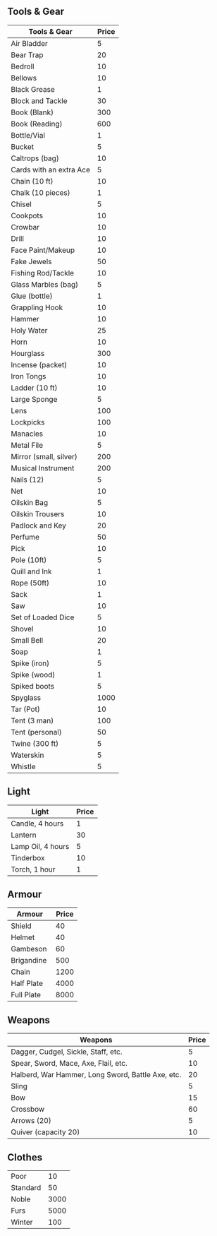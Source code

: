 ## Tools & Gear     

| Tools & Gear            | Price|
| ----------------------- | ---- |
| Air Bladder             | 5    |
| Bear Trap               | 20   |
| Bedroll                 | 10   |
| Bellows                 | 10   |
| Black Grease            | 1    |
| Block and Tackle        | 30   |
| Book (Blank)            | 300  |
| Book (Reading)          | 600  |
| Bottle/Vial             | 1    |
| Bucket                  | 5    |
| Caltrops (bag)          | 10   |
| Cards with an extra Ace | 5    |
| Chain (10 ft)           | 10   |
| Chalk (10 pieces)       | 1    |
| Chisel                  | 5    |
| Cookpots                | 10   |
| Crowbar                 | 10   |
| Drill                   | 10   |
| Face Paint/Makeup       | 10   |
| Fake Jewels             | 50   |
| Fishing Rod/Tackle      | 10   |
| Glass Marbles (bag)     | 5    |
| Glue (bottle)           | 1    |
| Grappling Hook          | 10   |
| Hammer                  | 10   |
| Holy Water              | 25   |
| Horn                    | 10   |
| Hourglass               | 300  |
| Incense (packet)        | 10   |
| Iron Tongs              | 10   |
| Ladder (10 ft)          | 10   |
| Large Sponge            | 5    |
| Lens                    | 100  |
| Lockpicks               | 100  |
| Manacles                | 10   |
| Metal File              | 5    |
| Mirror (small, silver)  | 200  |
| Musical Instrument      | 200  |
| Nails (12)              | 5    |
| Net                     | 10   |
| Oilskin Bag             | 5    |
| Oilskin Trousers        | 10   |
| Padlock and Key         | 20   |
| Perfume                 | 50   |
| Pick                    | 10   |
| Pole (10ft)             | 5    |
| Quill and Ink           | 1    |
| Rope (50ft)             | 10   |
| Sack                    | 1    |
| Saw                     | 10   |
| Set of Loaded Dice      | 5    |
| Shovel                  | 10   |
| Small Bell              | 20   |
| Soap                    | 1    |
| Spike (iron)            | 5    |
| Spike (wood)            | 1    |
| Spiked boots            | 5    |
| Spyglass                | 1000 |
| Tar (Pot)               | 10   |
| Tent (3 man)            | 100  |
| Tent (personal)         | 50   |
| Twine (300 ft)          | 5    |
| Waterskin               | 5    |
| Whistle                 | 5    |


## Light

| Light | Price |
| ----------------- | -- |
| Candle, 4 hours   | 1  |
| Lantern           | 30 |
| Lamp Oil, 4 hours | 5  |
| Tinderbox         | 10 |
| Torch, 1 hour     | 1  |


## Armour

| Armour | Price |
| --------------------------------------------- | ---------- |
| Shield      | 40         |
| Helmet      | 40         |
| Gambeson   | 60         |
| Brigandine  | 500        |
| Chain     | 1200       |
| Half Plate | 4000       |
| Full Plate  | 8000|

## Weapons

| Weapons  | Price |
| ------------------------------------------------------------------------------------------- | -------- |
| Dagger, Cudgel, Sickle, Staff, etc.                | 5        |
| Spear, Sword, Mace, Axe, Flail, etc.              | 10       |
| Halberd, War Hammer, Long Sword, Battle Axe, etc.  | 20     |
| Sling                                               | 5        |
| Bow                                              | 15       |
| Crossbow                                           | 60       |
| Arrows (20)                                                                                 | 5        |
| Quiver (capacity 20)                                                                        | 10       |

## Clothes  

|  |  |
| -------- | ---- |
| Poor     | 10   |
| Standard | 50   |
| Noble    | 3000 |
| Furs     | 5000 |
| Winter   | 100  |
